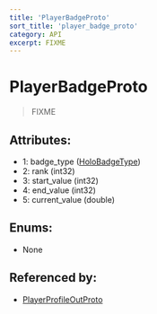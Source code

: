 ```yaml
---
title: 'PlayerBadgeProto'
sort_title: 'player_badge_proto'
category: API
excerpt: FIXME
---
```


# PlayerBadgeProto

> FIXME

## Attributes:

- 1: badge_type ([HoloBadgeType](../../enums/HoloBadgeType/))
- 2: rank (int32)
- 3: start_value (int32)
- 4: end_value (int32)
- 5: current_value (double)

## Enums:

- None

## Referenced by:

- [PlayerProfileOutProto](../PlayerProfileOutProto/)

